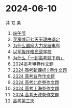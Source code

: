 # 2024-06-10

共 12 条

<!-- BEGIN ZHIHUSEARCH -->
<!-- 最后更新时间 Mon Jun 10 2024 09:30:12 GMT+0800 (China Standard Time) -->
1. [端午节](https://www.zhihu.com/search?q=端午节)
1. [买房或可七天无理由退定](https://www.zhihu.com/search?q=买房或可七天无理由退定)
1. [为什么国家大力发展电车](https://www.zhihu.com/search?q=为什么国家大力发展电车)
1. [以军轰炸难民营学校](https://www.zhihu.com/search?q=以军轰炸难民营学校)
1. [为什么「一到高考就下雨」](https://www.zhihu.com/search?q=为什么「一到高考就下雨」)
1. [2024高考甲卷作文题](https://www.zhihu.com/search?q=2024高考甲卷作文题)
1. [ 2024 高考新课标 I 卷作文题](https://www.zhihu.com/search?q=%202024%20高考新课标%20I%20卷作文题)
1. [2024 高考各卷作文题](https://www.zhihu.com/search?q=2024%20高考各卷作文题)
1. [2024 高考北京卷作文题](https://www.zhihu.com/search?q=2024%20高考北京卷作文题)
1. [2024 高考上海卷作文题](https://www.zhihu.com/search?q=2024%20高考上海卷作文题)
1. [2024 高考天津卷作文题](https://www.zhihu.com/search?q=2024%20高考天津卷作文题)
1. [高考第三天](https://www.zhihu.com/search?q=高考第三天)
<!-- END ZHIHUSEARCH -->
